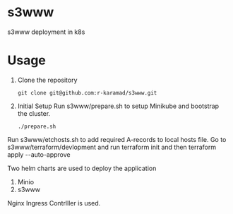 # s3www
s3www deployment in k8s

# Usage
1. Clone the repository
   ```shell
   git clone git@github.com:r-karamad/s3www.git
   ```
2. Initial Setup
Run s3www/prepare.sh to setup Minikube and bootstrap the cluster.
   ```shell
   ./prepare.sh
   ```


Run s3www/etchosts.sh to add required A-records to local hosts file.
Go to s3www/terraform/devlopment and run terraform init
and then terraform apply --auto-approve

Two helm charts are used to deploy the application
1. Minio
2. s3www

Nginx Ingress Contrlller is used.
